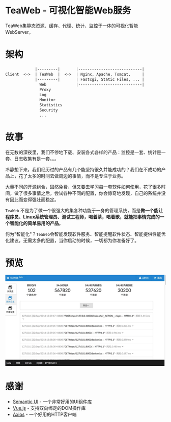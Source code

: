 # TeaWeb - 可视化智能Web服务
TeaWeb集静态资源、缓存、代理、统计、监控于一体的可视化智能WebServer。

# 架构 
~~~
             |---------|       |----------------------------| 
Client  <->  | TeaWeb  |  <->  | Nginx, Apache, Tomcat,     |
             |---------|       | Fastcgi, Static Files, ... |
               Web             |----------------------------|
               Proxy
               Log
               Monitor
               Statistics
               Security
               ...
~~~

# 故事 
在无数的深夜里，我们不停地下载、安装各式各样的产品：监控是一套、统计是一套、日志收集有是一套。。。

冷静想下来，我们经历过的产品有几个能坚持很久并能成功的？我们在不成功的产品上，花了太多的时间去做周边的事情，而不是专注于业务。

大量不同的开源组合，固然免费，但又要去学习每一套软件如何使用，花了很多时间，做了很多事情之后，尝试各种不同的配置，你会惊奇地发现，自己的系统并没有因此而变得强壮而稳定。

`TeaWeb` 不是为了做一个很强大的集各种功能于一身的管理系统，而是**做一个能让程序员、Linux系统管理员、测试工程师，喝着茶，唱着歌，就能把事情完成的一个智能化的简单易用的产品**。

何为"智能化"？`TeaWeb`会智能发现软件服务、智能提醒软件状态、智能提供性能优化建议，无需太多的配置，当你启动的时候，一切都为你准备好了。

# 预览
![预览](./resources/screenshot.jpg)

# 感谢
* [Semantic UI](https://semantic-ui.com) - 一个非常好用的UI组件库
* [Vue.js](https://cn.vuejs.org/) - 支持双向绑定的DOM操作库
* [Axios](https://github.com/axios/axios) - 一个好用的HTTP客户端